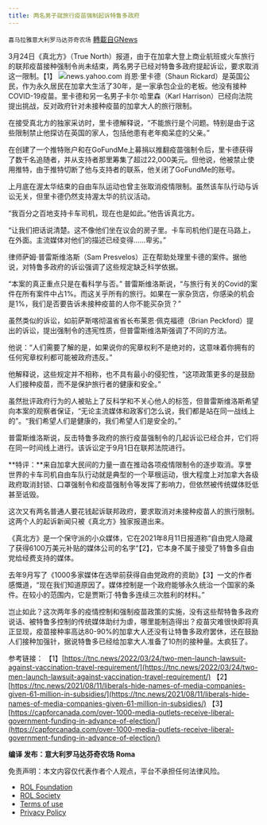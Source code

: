 ```yaml
---
title: 两名男子就旅行疫苗强制起诉特鲁多政府
---
```

`喜马拉雅意大利罗马达芬奇农场` [轉載自GNews](https://gnews.org/zh-hans/2230524/)

3月24日《真北方》（True North）报道，由于在加拿大登上商业航班或火车旅行的联邦疫苗接种强制令尚未结束，两名男子已经对特鲁多政府提起诉讼，要求取消这一限制。【1】
![](https://assets.gnews.org/wp-content/uploads/2022/03/C-3.jpg)news.yahoo.com
肖恩·里卡德（Shaun Rickard）是英国公民，作为永久居民在加拿大生活了30年，是一家承包企业的老板。他没有接种COVID-19疫苗。里卡德和另一名男子卡尔·哈里森（Karl Harrison）已经向法院提出挑战，反对政府针对未接种疫苗的加拿大人的旅行限制。

在接受真北方的独家采访时，里卡德解释说，“不能旅行是个问题。特别是由于这些限制禁止他探访在英国的家人，包括他患有老年痴呆症的父亲。”

在创建了一个推特账户和在GoFundMe上募捐以推翻疫苗强制令后，里卡德获得了数千名追随者，并从支持者那里筹集了超过22,000美元。但他说，他被禁止使用推特，由于推特切断了他与支持者的联系，他关闭了GoFundMe的账号。

上月底在渥太华结束的自由车队运动也曾主张取消疫情限制。虽然该车队行动与诉讼无关，但里卡德仍然支持渥太华的抗议活动。

“我百分之百地支持卡车司机，现在也是如此。”他告诉真北方。

“让我们把话说清楚。这不像他们坐在议会的房子里。卡车司机他们是在马路上，在外面。主流媒体对他们的描述已经变得……卑劣。”

律师萨姆·普雷斯维洛斯（Sam Presvelos）正在帮助处理里卡德的案件。据他说，对特鲁多政府的诉讼强调了这些规定缺乏科学依据。

“本案的真正重点只是在看科学与否。” 普雷斯维洛斯说，“与旅行有关的Covid的案件在所有案件中占1%。而这关乎所有的旅行。如果在一家杂货店，你感染的机会是1%，我们是否要告诉未接种疫苗的人你不能买杂货？”

虽然类似的诉讼，如前萨斯喀彻温省省长布莱恩·佩克福德（Brian Peckford）提出的诉讼，提出强制令的违宪性质，但普雷斯维洛斯强调了不同的方法。

他说：“人们需要了解的是，如果说你的宪章权利不是绝对的，这意味着你拥有的任何宪章权利都可能被政府违反。”

他解释说，这些规定并不相称，也不具有最小的侵犯性，“这项政策更多的是鼓励人们接种疫苗，而不是保护旅行者的健康和安全。”

虽然批评政府行为的人被贴上了反科学和不关心他人的标签，但普雷斯维洛斯希望向本案的观察者保证，“无论主流媒体和政客们怎么说，我们都是站在同一战线上的”。“我们希望人们是健康的，我们希望人们是安全的。”

普雷斯维洛斯说，反击特鲁多政府的旅行疫苗强制令的几起诉讼已经合并，它们将在同一时间线上进行。该诉讼定于9月1日在联邦法院进行。

**特评：**来自加拿大民间的力量一直在推动各项疫情限制令的逐步取消。享誉世界的卡车司机自由车队行动就是典型的一个草根运动，很大程度上对加拿大各级政府取消封锁、口罩强制令和疫苗强制令等发挥了影响力，但依然被传统媒体贬低甚至诋毁。

这次又有两名普通人要花钱起诉联邦政府，要求取消对未接种疫苗人的旅行限制。这两个人的起诉新闻只被《真北方》独家报道出来。

《真北方》是一个保守派的小众媒体，它在2021年8月11日报道称“自由党人隐藏了获得6100万美元补贴的媒体公司的名字“【2】，它本身不属于接受了特鲁多自由党给经费支持的媒体。

去年9月写了《1000多家媒体在选举前获得自由党政府的资助》【3】一文的作者感慨道，“现在我们知道原因了。媒体控制是一个政府能够永久统治一个国家的条件。在较小的范围内，它是贾斯汀·特鲁多连续三次胜利的材料。”

岂止如此？这次两年多的疫情控制和强制疫苗政策的实施，没有这些帮特鲁多政府说话、被特鲁多控制的传统媒体助纣为虐，哪里能制造得出？疫苗灾难很快即将真正显现，疫苗接种率高达80-90%的加拿大人还没有让特鲁多政府罢休，还在鼓励人们接种加强针，据说特鲁多已经给加拿大人准备了10剂的接种量。太疯狂了。

参考链接：
【1】[https://tnc.news/2022/03/24/two-men-launch-lawsuit-against-vaccination-travel-requirement/](https://tnc.news/2022/03/24/two-men-launch-lawsuit-against-vaccination-travel-requirement/)
【2】[https://tnc.news/2021/08/11/liberals-hide-names-of-media-companies-given-61-million-in-subsidies/](https://tnc.news/2021/08/11/liberals-hide-names-of-media-companies-given-61-million-in-subsidies/)
【3】[https://capforcanada.com/over-1000-media-outlets-receive-liberal-government-funding-in-advance-of-election/](https://capforcanada.com/over-1000-media-outlets-receive-liberal-government-funding-in-advance-of-election/)

**编译 发布：意大利罗马达芬奇农场 Roma**

 

免责声明：本文内容仅代表作者个人观点，平台不承担任何法律风险。

- [ROL Foundation](https://rolfoundation.org/)
- [ROL Society](https://rolsociety.org/)
- [Terms of use](https://gnews.org/terms-of-use-3/)
- [Privacy Policy](https://gnews.org/privacy-policy/)
